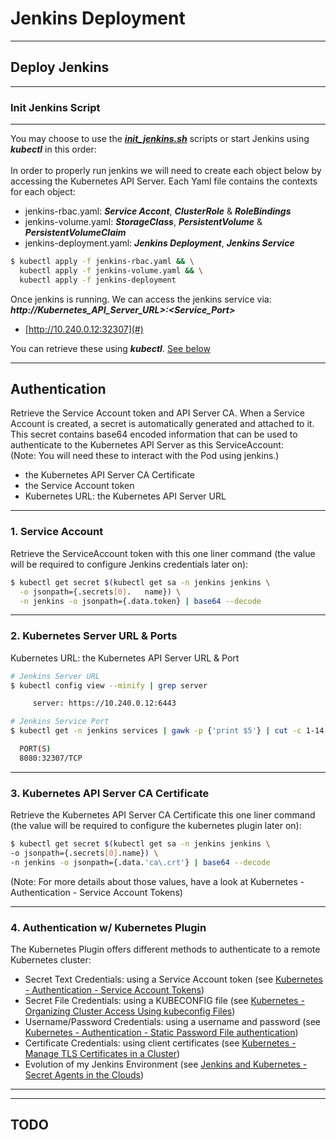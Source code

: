 # Jenkins Deployment
---
## Deploy Jenkins
---
### Init Jenkins Script
---
You may choose to use the ***[init_jenkins.sh](init_jenkins.sh)*** scripts or start Jenkins using ***kubectl*** in this order: <br/><br/>
In order to properly run jenkins we will need to create each object below by accessing the Kubernetes API Server.  Each Yaml file contains the contexts for each object:
- jenkins-rbac.yaml: ***Service Accont***, ***ClusterRole*** & ***RoleBindings***
- jenkins-volume.yaml: ***StorageClass***, ***PersistentVolume*** & ***PersistentVolumeClaim***
- jenkins-deployment.yaml: ***Jenkins Deployment***, ***Jenkins Service***

```bash
$ kubectl apply -f jenkins-rbac.yaml && \
  kubectl apply -f jenkins-volume.yaml && \
  kubectl apply -f jenkins-deployment
```
Once jenkins is running. We can access the jenkins service via: ***http:\/\/Kubernetes_API_Server_URL\>:\<Service_Port\>***
- [http://10.240.0.12:32307](#)

You can retrieve these using ***kubectl***. [See below](#KubernetesServerURL&Ports)

---
## Authentication
Retrieve the Service Account token and API Server CA. When a Service Account is created, a secret is automatically generated and 
attached to it. This secret contains base64 encoded information that can be 
used to authenticate to the Kubernetes API Server as this ServiceAccount: <br/>
(Note: You will need these to interact with the Pod using jenkins.)

- the Kubernetes API Server CA Certificate
- the Service Account token
- Kubernetes URL: the Kubernetes API Server URL
---
### 1. Service Account
Retrieve the ServiceAccount token with this one liner command (the value 
will be required to configure Jenkins credentials later on):

```bash
$ kubectl get secret $(kubectl get sa -n jenkins jenkins \
  -o jsonpath={.secrets[0].   name}) \
  -n jenkins -o jsonpath={.data.token} | base64 --decode
```
---
### 2. Kubernetes Server URL & Ports<a id="KubernetesServerURL&Ports"></a>
Kubernetes URL: the Kubernetes API Server URL & Port
```bash
# Jenkins Server URL
$ kubectl config view --minify | grep server

     server: https://10.240.0.12:6443

# Jenkins Service Port
$ kubectl get -n jenkins services | gawk -p {'print $5'} | cut -c 1-14

  PORT(S)
  8080:32307/TCP
```
---
### 3. Kubernetes API Server CA Certificate
Retrieve the Kubernetes API Server CA Certificate this one liner command 
(the value will be required to configure the kubernetes plugin later on):

```bash
$ kubectl get secret $(kubectl get sa -n jenkins jenkins \
-o jsonpath={.secrets[0].name}) \
-n jenkins -o jsonpath={.data.'ca\.crt'} | base64 --decode
```
(Note: For more details about those values, have a look at Kubernetes - Authentication - Service Account Tokens)

---

### 4. Authentication w/ Kubernetes Plugin

The Kubernetes Plugin offers different methods to authenticate to a remote Kubernetes cluster:

- Secret Text Credentials: using a Service Account token (see [Kubernetes - Authentication - Service Account Tokens](https://kubernetes.io/docs/reference/access-authn-authz/authentication/#service-account-tokens))
- Secret File Credentials: using a KUBECONFIG file (see [Kubernetes - Organizing Cluster Access Using kubeconfig Files](https://kubernetes.io/docs/concepts/configuration/organize-cluster-access-kubeconfig/))
- Username/Password Credentials: using a username and password (see [Kubernetes - Authentication - Static Password File authentication](https://kubernetes.io/docs/reference/access-authn-authz/authentication/#static-password-file))
- Certificate Credentials: using client certificates (see [Kubernetes - Manage TLS Certificates in a Cluster](https://kubernetes.io/docs/tasks/tls/managing-tls-in-a-cluster/))
- Evolution of my Jenkins Environment (see [Jenkins and Kubernetes - Secret Agents in the Clouds](https://www.jenkins.io/blog/2018/09/14/kubernetes-and-secret-agents/))

---
---
## TODO